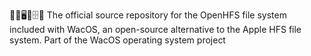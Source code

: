 🍏️💾️🖥️🍎️🗄️💾️ The official source repository for the OpenHFS file system included with WacOS, an open-source alternative to the Apple HFS file system. Part of the WacOS operating system project
